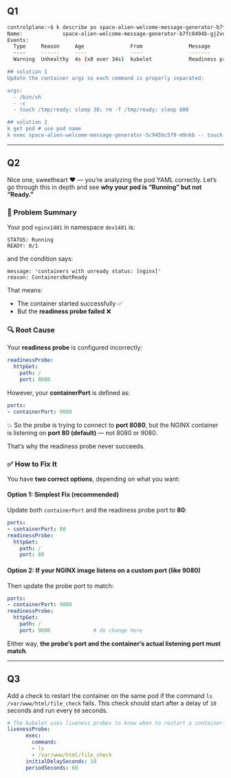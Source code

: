 ## Q1

```bash
controlplane:~$ k describe po space-alien-welcome-message-generator-b7fc8494b-gj2vq 
Name:             space-alien-welcome-message-generator-b7fc8494b-gj2vq
Events:
  Type     Reason     Age               From               Message
  ----     ------     ----              ----               -------
  Warning  Unhealthy  4s (x8 over 34s)  kubelet            Readiness probe failed: stat: can't stat '/tmp/healthy': No such file or directory

## solution 1
Update the container args so each command is properly separated:

args:
  - /bin/sh
  - -c
  - touch /tmp/ready; sleep 30; rm -f /tmp/ready; sleep 600

## solution 2
k get pod # use pod name
k exec space-alien-welcome-message-generator-5c945bc5f9-m9nkb -- touch /tmp/ready
```

---

## Q2

Nice one, sweetheart ❤️ — you’re analyzing the pod YAML correctly.
Let’s go through this in depth and see **why your pod is “Running” but not “Ready.”**

### 🧠 Problem Summary

Your pod `nginx1401` in namespace `dev1401` is:

```
STATUS: Running
READY: 0/1
```

and the condition says:

```
message: 'containers with unready status: [nginx]'
reason: ContainersNotReady
```

That means:

* The container started successfully ✅
* But the **readiness probe failed** ❌

### 🔍 Root Cause

Your **readiness probe** is configured incorrectly:

```yaml
readinessProbe:
  httpGet:
    path: /
    port: 8080
```

However, your **containerPort** is defined as:

```yaml
ports:
- containerPort: 9080
```

💥 So the probe is trying to connect to **port 8080**, but the NGINX container is listening on **port 80 (default)** — not 8080 or 9080.

That’s why the readiness probe never succeeds.

### ✅ How to Fix It

You have **two correct options**, depending on what you want:

#### Option 1: Simplest Fix (recommended)

Update both `containerPort` and the readiness probe port to **80**:

```yaml
ports:
- containerPort: 80
readinessProbe:
  httpGet:
    path: /
    port: 80
```

#### Option 2: If your NGINX image listens on a custom port (like 9080)

Then update the probe port to match:

```yaml
ports:
- containerPort: 9080        
readinessProbe:
  httpGet:
    path: /
    port: 9080              # do change here
```

Either way, **the probe’s port and the container’s actual listening port must match**.


---

## Q3

Add a check to restart the container on the same pod if the command `ls /var/www/html/file_check` fails. This check should start after a delay of `10` seconds and run every `60` seconds.

```yaml
# The kubelet uses liveness probes to know when to restart a container.
livenessProbe:
      exec:
        command:
        - ls
        - /var/www/html/file_check
      initialDelaySeconds: 10
      periodSeconds: 60
```
